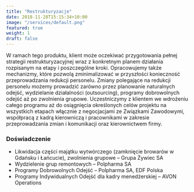 ```yaml
---
title: "Restrukturyzacje"
date: 2018-11-28T15:15:34+10:00
image: "/services/default.png"
featured: true
weight: 1
draft: false
---
```

W ramach tego produktu, klient może oczekiwać przygotowania pełnej strategii restrukturyzacyjnej wraz z konkretnym planem działania rozpisanym na etapy i poszczególne kroki.
Opracowujemy także mechanizmy, które pozwolą zminimalizować w przyszłości konieczność przeprowadzania redukcji personelu.
Zmiany polegające na redukcji personelu możemy prowadzić zarówno przez planowanie naturalnych odejść, wydzielanie działalności (outsourcing), programy dobrowolnych odejść aż po zwolnienia grupowe.
Uczestniczymy z klientem we wdrożeniu całego programu aż do osiągnięcia określonych celów projektu na wszystkich etapach włącznie z negocjacjami ze Związkami Zawodowymi, współpracą z kadrą kierowniczą i pracownikami w zakresie przeprowadzania zmian i komunikacji oraz kierownictwem firmy.

### Doświadczenie

* Likwidacja części majątku wytwórczego (zamknięcie browarów w Gdańsku i Łańcucie), zwolnienia grupowe – Grupa Żywiec SA
* Wydzielenie grup remontowych – Polpharma SA
* Programy Dobrowolnych Odejść – Polpharma SA, EDF Polska
* Programy Indywidualnych Odejść dla kadry menedżerskiej – AVON Operations
